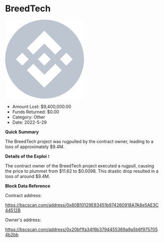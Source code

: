 # BreedTech
![BreedTech](/rektimages/BreedTech.png)
- Amount Lost: $9,400,000.00
- Funds Returned: $0.00
- Category: Other
- Date: 2022-5-29

**Quick Summary**

The BreedTech project was rugpulled by the contract owner, leading to a loss of approximately $9.4M.

  


 **Details of the Exploi** t

The contract owner of the BreedTech project executed a rugpull, causing the price to plummet from $11.62 to $0.0098. This drastic drop resulted in a loss of around $9.4M.

  


 **Block Data Reference**

  


Contract address:

https://bscscan.com/address/0x60B10129E83451b974260918A7A8e5AE3C44512B

  


Owner's address:

https://bscscan.com/address/0x20bf1fa34f6b3794455369a9a5b6f9757054b2bb

  




